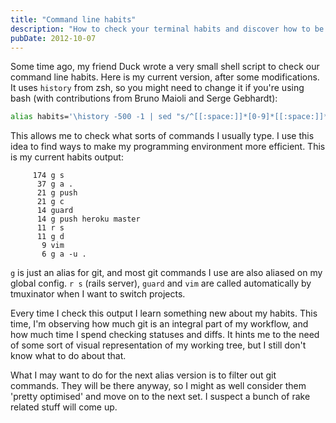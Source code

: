 ```yaml
---
title: "Command line habits"
description: "How to check your terminal habits and discover how to be more efficient on the command line."
pubDate: 2012-10-07
---
```


Some time ago, my friend Duck wrote a very small shell script to check our command line habits.
Here is my current version, after some modifications.
It uses `history` from zsh, so you might need to change it if you're using bash (with contributions from Bruno Maioli and Serge Gebhardt):

```bash
alias habits='\history -500 -1 | sed "s/^[[:space:]]*[0-9]*[[:space:]]*//" | sort | uniq -c | sort -n -r | head -n 10'
```

This allows me to check what sorts of commands I usually type.
I use this idea to find ways to make my programming environment more efficient.
This is my current habits output:

```
     174 g s
      37 g a .
      21 g push
      21 g c
      14 guard
      14 g push heroku master
      11 r s
      11 g d
       9 vim
       6 g a -u .
```

`g` is just an alias for git, and most git commands I use are also aliased on my global config.
`r s` (rails server), `guard` and `vim` are called automatically by tmuxinator when I want to switch projects.

Every time I check this output I learn something new about my habits.
This time, I'm observing how much git is an integral part of my workflow, and how much time I spend checking statuses and diffs.
It hints me to the need of some sort of visual representation of my working tree, but I still don't know what to do about that.

What I may want to do for the next alias version is to filter out git commands.
They will be there anyway, so I might as well consider them 'pretty optimised' and move on to the next set.
I suspect a bunch of rake related stuff will come up.
